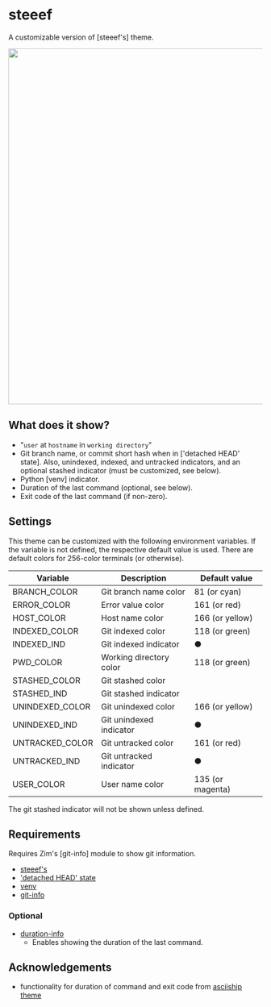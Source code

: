 # steeef

A customizable version of [steeef's] theme.

<img width="706" src="https://zimfw.github.io/images/prompts/steeef@2.png">

## What does it show?

- "`user` at `hostname` in `working directory`"
- Git branch name, or commit short hash when in ['detached HEAD' state].
  Also, unindexed, indexed, and untracked indicators, and an optional stashed
  indicator (must be customized, see below).
- Python [venv] indicator.
- Duration of the last command (optional, see below).
- Exit code of the last command (if non-zero).

## Settings

This theme can be customized with the following environment variables. If the
variable is not defined, the respective default value is used. There are default
colors for 256-color terminals (or otherwise).

| Variable        | Description             | Default value    |
| --------------- | ----------------------- | ---------------- |
| BRANCH_COLOR    | Git branch name color   | 81 (or cyan)     |
| ERROR_COLOR     | Error value color       | 161 (or red)     |
| HOST_COLOR      | Host name color         | 166 (or yellow)  |
| INDEXED_COLOR   | Git indexed color       | 118 (or green)   |
| INDEXED_IND     | Git indexed indicator   | ●                |
| PWD_COLOR       | Working directory color | 118 (or green)   |
| STASHED_COLOR   | Git stashed color       |                  |
| STASHED_IND     | Git stashed indicator   |                  |
| UNINDEXED_COLOR | Git unindexed color     | 166 (or yellow)  |
| UNINDEXED_IND   | Git unindexed indicator | ●                |
| UNTRACKED_COLOR | Git untracked color     | 161 (or red)     |
| UNTRACKED_IND   | Git untracked indicator | ●                |
| USER_COLOR      | User name color         | 135 (or magenta) |

The git stashed indicator will not be shown unless defined.

## Requirements

Requires Zim's [git-info] module to show git information.

- [steeef's](https://github.com/robbyrussell/oh-my-zsh/blob/master/themes/steeef.zsh-theme)
- ['detached HEAD' state](https://git-scm.com/docs/git-checkout#_detached_head)
- [venv](https://docs.python.org/3/library/venv.html)
- [git-info](https://github.com/zimfw/git-info)

### Optional

- [duration-info](https://github.com/zimfw/duration-info)
  - Enables showing the duration of the last command.

## Acknowledgements

- functionality for duration of command and exit code from [asciiship theme](https://github.com/zimfw/asciiship)
